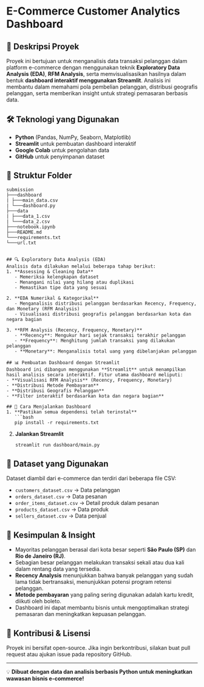 # E-Commerce Customer Analytics Dashboard

## 📌 Deskripsi Proyek
Proyek ini bertujuan untuk menganalisis data transaksi pelanggan dalam platform e-commerce dengan menggunakan teknik **Exploratory Data Analysis (EDA)**, **RFM Analysis**, serta memvisualisasikan hasilnya dalam bentuk **dashboard interaktif menggunakan Streamlit**. Analisis ini membantu dalam memahami pola pembelian pelanggan, distribusi geografis pelanggan, serta memberikan insight untuk strategi pemasaran berbasis data.

## 🛠️ Teknologi yang Digunakan
- **Python** (Pandas, NumPy, Seaborn, Matplotlib)
- **Streamlit** untuk pembuatan dashboard interaktif
- **Google Colab** untuk pengolahan data
- **GitHub** untuk penyimpanan dataset

## 📂 Struktur Folder
```
submission
├───dashboard
| ├───main_data.csv
| └───dashboard.py
├───data
| ├───data_1.csv
| └───data_2.csv
├───notebook.ipynb
├───README.md
└───requirements.txt
└───url.txt


## 🔍 Exploratory Data Analysis (EDA)
Analisis data dilakukan melalui beberapa tahap berikut:
1. **Assessing & Cleaning Data**
   - Memeriksa kelengkapan dataset
   - Menangani nilai yang hilang atau duplikasi
   - Memastikan tipe data yang sesuai

2. **EDA Numerikal & Kategorikal**
   - Menganalisis distribusi pelanggan berdasarkan Recency, Frequency, dan Monetary (RFM Analysis)
   - Visualisasi distribusi geografis pelanggan berdasarkan kota dan negara bagian
   
3. **RFM Analysis (Recency, Frequency, Monetary)**
   - **Recency**: Mengukur hari sejak transaksi terakhir pelanggan
   - **Frequency**: Menghitung jumlah transaksi yang dilakukan pelanggan
   - **Monetary**: Menganalisis total uang yang dibelanjakan pelanggan

## 📊 Pembuatan Dashboard dengan Streamlit
Dashboard ini dibangun menggunakan **Streamlit** untuk menampilkan hasil analisis secara interaktif. Fitur utama dashboard meliputi:
- **Visualisasi RFM Analysis** (Recency, Frequency, Monetary)
- **Distribusi Metode Pembayaran**
- **Distribusi Geografis Pelanggan**
- **Filter interaktif berdasarkan kota dan negara bagian**

## 🚀 Cara Menjalankan Dashboard
1. **Pastikan semua dependensi telah terinstal**
   ```bash
   pip install -r requirements.txt
   ```
2. **Jalankan Streamlit**
   ```bash
   streamlit run dashboard/main.py
   ```

## 📄 Dataset yang Digunakan
Dataset diambil dari e-commerce dan terdiri dari beberapa file CSV:
- `customers_dataset.csv` → Data pelanggan
- `orders_dataset.csv` → Data pesanan
- `order_items_dataset.csv` → Detail produk dalam pesanan
- `products_dataset.csv` → Data produk
- `sellers_dataset.csv` → Data penjual

## 📌 Kesimpulan & Insight
- Mayoritas pelanggan berasal dari kota besar seperti **São Paulo (SP)** dan **Rio de Janeiro (RJ)**.
- Sebagian besar pelanggan melakukan transaksi sekali atau dua kali dalam rentang data yang tersedia.
- **Recency Analysis** menunjukkan bahwa banyak pelanggan yang sudah lama tidak bertransaksi, menunjukkan potensi program retensi pelanggan.
- **Metode pembayaran** yang paling sering digunakan adalah kartu kredit, diikuti oleh boleto.
- Dashboard ini dapat membantu bisnis untuk mengoptimalkan strategi pemasaran dan meningkatkan kepuasan pelanggan.

## 📢 Kontribusi & Lisensi
Proyek ini bersifat open-source. Jika ingin berkontribusi, silakan buat pull request atau ajukan issue pada repository GitHub.

---

💡 **Dibuat dengan data dan analisis berbasis Python untuk meningkatkan wawasan bisnis e-commerce!**
